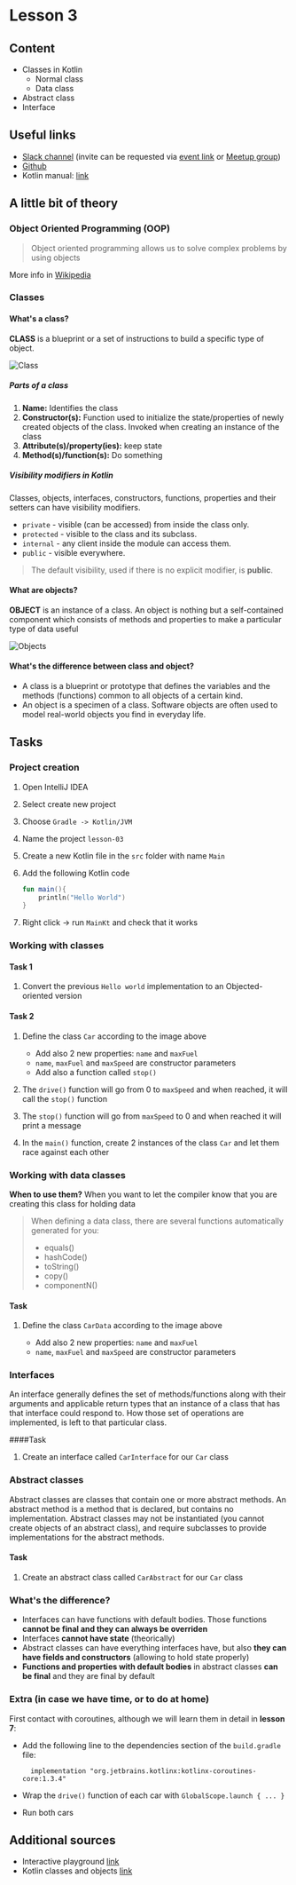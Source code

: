 # Lesson 3

## Content
- Classes in Kotlin
  - Normal class
  - Data class
- Abstract class
- Interface

## Useful links
- [Slack channel](https://appport-academy.slack.com/) (invite can be requested via [event link](https://appport.cz/event/appport-academy/) or [Meetup group](https://www.meetup.com/Prague-Mobile-Development-Meetup/events/269765161/))
- [Github](https://github.com/Concur-Kotlin-Academy/academy2020)
- Kotlin manual: [link](https://kotlinlang.org/docs/reference/classes.html)

## A little bit of theory
### Object Oriented Programming (OOP)
> Object oriented programming allows us to solve complex problems by using objects

More info in [Wikipedia](https://en.wikipedia.org/wiki/Object-oriented_programming)


### Classes
#### What's a class?
**CLASS** is a blueprint or a set of instructions to build a specific type of object.

![Class](images/class.png)

##### Parts of a class
1. **Name:** Identifies the class
2. **Constructor(s):** Function used to initialize the state/properties of newly created objects of the class. Invoked when creating an instance of the class
3. **Attribute(s)/property(ies):** keep state
4. **Method(s)/function(s):** Do something

##### Visibility modifiers in Kotlin
Classes, objects, interfaces, constructors, functions, properties and their setters can have visibility modifiers.

- `private` - visible (can be accessed) from inside the class only.
- `protected` - visible to the class and its subclass.
- `internal` - any client inside the module can access them.
- `public` - visible everywhere.

> The default visibility, used if there is no explicit modifier, is **public**.


#### What are objects?
**OBJECT** is an instance of a class. An object is nothing but a self-contained component which consists of methods and properties to make a particular type of data useful

![Objects](images/objects.png)

#### What's the difference between class and object?
- A class is a blueprint or prototype that defines the variables and the methods (functions) common to all objects of a certain kind.
- An object is a specimen of a class. Software objects are often used to model real-world objects you find in everyday life.

## Tasks
### Project creation
1. Open IntelliJ IDEA
2. Select create new project
3. Choose `Gradle -> Kotlin/JVM`
4. Name the project `lesson-03`
5. Create a new Kotlin file in the `src` folder with name `Main`
6. Add the following Kotlin code

    ```kotlin
    fun main(){
        println("Hello World")
    }
    ```
7. Right click -> run `MainKt` and check that it works


### Working with classes
#### Task 1
1. Convert the previous `Hello world` implementation to an Objected-oriented version

#### Task 2
1. Define the class `Car` according to the image above
 
    - Add also 2 new properties: `name` and `maxFuel`
    - `name`, `maxFuel` and `maxSpeed` are constructor parameters
    - Add also a function called `stop()`
2. The `drive()` function will go from 0 to `maxSpeed` and when reached, it will call the `stop()` function
3. The `stop()` function will go from `maxSpeed` to 0 and when reached it will print a message
4. In the `main()` function, create 2 instances of the class `Car` and let them race against each other

### Working with data classes
**When to use them?** When you want to let the compiler know that you are creating this class for holding data

> When defining a data class, there are several functions automatically generated for you:
> 
> - equals()
> - hashCode()
> - toString()
> - copy()
> - componentN()

#### Task
1. Define the class `CarData` according to the image above

    - Add also 2 new properties: `name` and `maxFuel`
    - `name`, `maxFuel` and `maxSpeed` are constructor parameters

### Interfaces
An interface generally defines the set of methods/functions along with their arguments and applicable return types that an instance of a class that has that interface could respond to. How those set of operations are implemented, is left to that particular class. 

####Task
1. Create an interface called `CarInterface` for our `Car` class

### Abstract classes
Abstract classes are classes that contain one or more abstract methods. An abstract method is a method that is declared, but contains no implementation. Abstract classes may not be instantiated (you cannot create objects of an abstract class), and require subclasses to provide implementations for the abstract methods.

#### Task
1. Create an abstract class called `CarAbstract` for our `Car` class

### What's the difference?
- Interfaces can have functions with default bodies. Those functions **cannot be final and they can always be overriden**
- Interfaces **cannot have state** (theorically)
- Abstract classes can have everything interfaces have, but also **they can have fields and constructors** (allowing to hold state properly)
- **Functions and properties with default bodies** in abstract classes **can be final** and they are final by default

### Extra (in case we have time, or to do at home)
First contact with coroutines, although we will learn them in detail in **lesson 7**:

- Add the following line to the dependencies section of the `build.gradle` file:

        implementation "org.jetbrains.kotlinx:kotlinx-coroutines-core:1.3.4"
- Wrap the `drive()` function of each car with `GlobalScope.launch { ... }`
- Run both cars 


## Additional sources
- Interactive playground [link](https://play.kotlinlang.org/koans/Introduction/Hello,%20world!/Task.kt)
- Kotlin classes and objects [link](https://www.programiz.com/kotlin-programming/class-objects)

